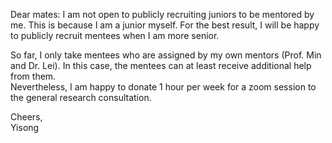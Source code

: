 Dear mates:
I am not open to publicly recruiting juniors to be mentored by me. This is because I am a junior myself. For the best result, I will be happy to publicly recruit mentees when I am more senior.<br>



So far, I only take mentees who are assigned by my own mentors (Prof. Min and Dr. Lei). In this case, the mentees can at least receive additional help from them.<br>Nevertheless, I am happy to donate 1 hour per week for a zoom session to the general research consultation.<br>



Cheers,<br>
Yisong

